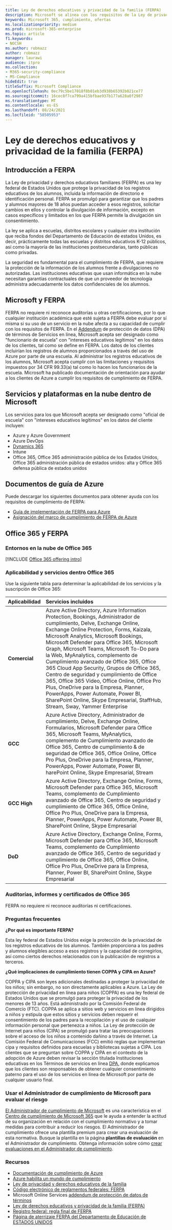 ```yaml
---
title: Ley de derechos educativos y privacidad de la familia (FERPA)
description: Microsoft se alinea con los requisitos de la Ley de privacidad y derechos educativos de la familia de Estados Unidos.
keywords: Microsoft 365, cumplimiento, ofertas
ms.localizationpriority: medium
ms.prod: microsoft-365-enterprise
ms.topic: article
f1.keywords:
- NOCSH
ms.author: robmazz
author: robmazz
manager: laurawi
audience: itpro
ms.collection:
- M365-security-compliance
- MS-Compliance
hideEdit: true
titleSuffix: Microsoft Compliance
ms.openlocfilehash: 0ec79c5be17018f8b01eb3d938b65392b021ce77
ms.sourcegitcommit: 16cec8f7ca799a415bfbae937b177a628a0f2987
ms.translationtype: MT
ms.contentlocale: es-ES
ms.lasthandoff: 08/24/2021
ms.locfileid: "58505953"
---
```

# <a name="family-educational-rights-and-privacy-act-ferpa"></a>Ley de derechos educativos y privacidad de la familia (FERPA)

## <a name="ferpa-overview"></a>Introducción a FERPA

La Ley de privacidad y derechos educativos familiares (FERPA) es una ley federal de Estados Unidos que protege la privacidad de los registros educativos de los alumnos, incluida la información de directorio e identificación personal. FERPA se promulgó para garantizar que los padres y alumnos mayores de 18 años puedan acceder a esos registros, solicitar cambios en ellos y controlar la divulgación de información, excepto en casos específicos y limitados en los que FERPA permite la divulgación sin consentimiento.

La ley se aplica a escuelas, distritos escolares y cualquier otra institución que reciba fondos del Departamento de Educación de estados Unidos, es decir, prácticamente todas las escuelas y distritos educativos K-12 públicos, así como la mayoría de las instituciones postsecundarias, tanto públicas como privadas.

La seguridad es fundamental para el cumplimiento de FERPA, que requiere la protección de la información de los alumnos frente a divulgaciones no autorizadas. Las instituciones educativas que usan informática en la nube necesitan garantías contractuales de que un proveedor de tecnología administra adecuadamente los datos confidenciales de los alumnos.

## <a name="microsoft-and-ferpa"></a>Microsoft y FERPA

FERPA no requiere ni reconoce auditorías u otras certificaciones, por lo que cualquier institución académica que esté sujeta a FERPA debe evaluar por sí misma si su uso de un servicio en la nube afecta a su capacidad de cumplir con los requisitos de FERPA. En el [Addendum](https://aka.ms/DPA) de protección de datos (DPA) de términos de Servicios en línea, Microsoft acepta ser designado como "funcionario de escuela" con "intereses educativos legítimos" en los datos de los clientes, tal como se define en FERPA. Los datos de los clientes incluirían los registros de alumnos proporcionados a través del uso de Azure por parte de una escuela. Al administrar los registros educativos de los alumnos, Microsoft acepta cumplir con las limitaciones y requisitos impuestos por 34 CFR 99.33(a) tal como lo hacen los funcionarios de la escuela.  Microsoft ha publicado documentación de orientación para ayudar a los clientes de Azure a cumplir los requisitos de cumplimiento de FERPA.

## <a name="microsoft-in-scope-cloud-platforms--services"></a>Servicios y plataformas en la nube dentro de Microsoft

Los servicios para los que Microsoft acepta ser designado como "oficial de escuela" con "intereses educativos legítimos" en los datos del cliente incluyen:

- Azure y Azure Government
- Azure DevOps
- [Dynamics 365](https://aka.ms/d365-compliance-list)
- Intune
- Office 365, Office 365 administración pública de los Estados Unidos, Office 365 administración pública de estados unidos: alta y Office 365 defensa pública de estados unidos

## <a name="azure-guidance-documents"></a>Documentos de guía de Azure

Puede descargar los siguientes documentos para obtener ayuda con los requisitos de cumplimiento de FERPA:

- [Guía de implementación de FERPA para Azure](https://azure.microsoft.com/resources/microsoft-azure-ferpa-implementation-guide/)
- [Asignación del marco de cumplimiento de FERPA de Azure](https://aka.ms/AzureFERPAMapping)

## <a name="office-365-and-ferpa"></a>Office 365 y FERPA

### <a name="office-365-cloud-environments"></a>Entornos en la nube de Office 365

[!INCLUDE [Office 365 offering intro](../includes/o365-offering-introduction.md)]

### <a name="office-365-applicability-and-in-scope-services"></a>Aplicabilidad y servicios dentro Office 365

Use la siguiente tabla para determinar la aplicabilidad de los servicios y la suscripción de Office 365:

| **Aplicabilidad** | **Servicios incluidos** |
|:------------------|:----------------------|
| **Comercial** | Azure Active Directory, Azure Information Protection, Bookings, Administrador de cumplimiento, Delve, Exchange Online, Exchange Online Protection, Forms, Kaizala, Microsoft Analytics, Microsoft Bookings, Microsoft Defender para Office 365, Microsoft Graph, Microsoft Teams, Microsoft To-Do para la Web, MyAnalytics, complemento de Cumplimiento avanzado de Office 365, Office 365 Cloud App Security, Grupos de Office 365, Centro de seguridad y cumplimiento de Office 365, Office 365 Video, Office Online, Office Pro Plus, OneDrive para la Empresa, Planner, PowerApps, Power Automate, Power BI, SharePoint Online, Skype Empresarial, StaffHub, Stream, Sway, Yammer Enterprise |
| **GCC** | Azure Active Directory, Administrador de cumplimiento, Delve, Exchange Online, Formularios, Microsoft Defender para Office 365, Microsoft Teams, MyAnalytics, complemento de Cumplimiento avanzado de Office 365, Centro de cumplimiento & de seguridad de Office 365, Office Online, Office Pro Plus, OneDrive para la Empresa, Planner, PowerApps, Power Automate, Power BI, harePoint Online, Skype Empresarial, Stream |
| **GCC High** | Azure Active Directory, Exchange Online, Forms, Microsoft Defender para Office 365, Microsoft Teams, complemento de Cumplimiento avanzado de Office 365, Centro de seguridad y cumplimiento de Office 365, Office Online, Office Pro Plus, OneDrive para la Empresa, Planner, PowerApps, Power Automate, Power BI, SharePoint Online, Skype Empresarial |
| **DoD** | Azure Active Directory, Exchange Online, Forms, Microsoft Defender para Office 365, Microsoft Teams, complemento de Cumplimiento avanzado de Office 365, Centro de seguridad y cumplimiento de Office 365, Office Online, Office Pro Plus, OneDrive para la Empresa, Planner, Power BI, SharePoint Online, Skype Empresarial |

### <a name="office-365-audits-reports-and-certificates"></a>Auditorías, informes y certificados de Office 365

FERPA no requiere ni reconoce auditorías ni certificaciones.

### <a name="frequently-asked-questions"></a>Preguntas frecuentes

**¿Por qué es importante FERPA?**

Esta ley federal de Estados Unidos exige la protección de la privacidad de los registros educativos de los alumnos. También proporciona a los padres y alumnos elegibles acceso a esos registros y la capacidad de corregirlos, así como ciertos derechos relacionados con la publicación de registros a terceros.

**¿Qué implicaciones de cumplimiento tienen COPPA y CIPA en Azure?**

COPPA y CIPA son leyes adicionales destinadas a proteger la privacidad de los niños; sin embargo, no son directamente aplicables a Azure. La Ley de protección de privacidad en línea para niños (COPPA) es una ley federal de Estados Unidos que se promulgó para proteger la privacidad de los menores de 13 años. Está administrado por la Comisión Federal de Comercio (FTC). COPPA se aplica a sitios web y servicios en línea dirigidos a niños y estipula que estos sitios y servicios deben requerir el consentimiento de los padres para la recopilación y el uso de cualquier información personal que pertenezca a niños. La Ley de protección de Internet para niños (CIPA) se promulgó para tratar las preocupaciones sobre el acceso de los niños a contenido dañino a través de Internet. La Comisión Federal de Comunicaciones (FCC) emitió reglas que implementan cipa y requisitos definidos para escuelas y bibliotecas sujetas a CIPA. Los clientes que se preguntan sobre COPPA y CIPA en el contexto de la adopción de Azure deben revisar la sección titulada Instituciones educativas en los Términos de servicios en línea [DPA,](https://aka.ms/DPA) donde explicamos que los clientes son responsables de obtener cualquier consentimiento paterno para el uso de los servicios en línea de Microsoft por parte de cualquier usuario final.

### <a name="use-microsoft-compliance-manager-to-assess-your-risk"></a>Usar el Administrador de cumplimiento de Microsoft para evaluar el riesgo

[El Administrador de cumplimiento de Microsoft](/microsoft-365/compliance/compliance-manager) es una característica en el [Centro de cumplimiento de Microsoft 365](/microsoft-365/compliance/microsoft-365-compliance-center) que le ayuda a entender la actitud de su organización en relación con el cumplimiento normativo y a tomar medidas para contribuir a reducir los riesgos. El Administrador de cumplimiento ofrece una plantilla premium para crear una evaluación de esta normativa. Busque la plantilla en la página **plantillas de evaluación** en el Administrador de cumplimiento. Obtenga información sobre cómo [crear evaluaciones en el Administrador de cumplimiento](/microsoft-365/compliance/compliance-manager-assessments).

### <a name="resources"></a>Recursos

- [Documentación de cumplimiento de Azure](/azure/compliance/)
- [Azure habilita un mundo de cumplimiento](https://azure.microsoft.com/resources/azure-enables-a-world-of-compliance/)
- [Ley de privacidad y derechos educativos de la familia](https://www.ed.gov/policy/gen/guid/fpco/ferpa/index.html)
- [Código electrónico de reglamentos federales: FERPA](https://aka.ms/FERPA-GPO)
- Microsoft Online Services [addendum de protección de datos de términos](https://aka.ms/DPA)
- [Ley de derechos educativos y privacidad de la familia (FERPA)](https://www.ecfr.gov/cgi-bin/text-idx?tpl=/ecfrbrowse/Title34/34cfr99_main_02.tpl)
- [Registro federal: regla final de FERPA](https://www.govinfo.gov/content/pkg/FR-2011-12-02/pdf/2011-30683.pdf)
- [Página de aterrizaje FERPA del Departamento de Educación de ESTADOS UNIDOS](https://www2.ed.gov/policy/gen/guid/fpco/ferpa/index.html)
